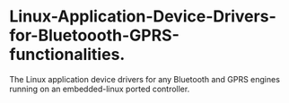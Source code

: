 Linux-Application-Device-Drivers-for-Bluetoooth-GPRS-functionalities.
=====================================================================

The Linux application device drivers for any Bluetooth and GPRS engines running on an embedded-linux ported controller.
